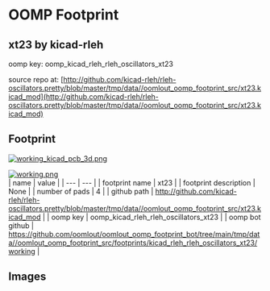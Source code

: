 # OOMP Footprint  
## xt23  by kicad-rleh  
  
oomp key: oomp_kicad_rleh_rleh_oscillators_xt23  
  
source repo at: [http://github.com/kicad-rleh/rleh-oscillators.pretty/blob/master/tmp/data//oomlout_oomp_footprint_src/xt23.kicad_mod](http://github.com/kicad-rleh/rleh-oscillators.pretty/blob/master/tmp/data//oomlout_oomp_footprint_src/xt23.kicad_mod)  
## Footprint  
  
[![working_kicad_pcb_3d.png](working_kicad_pcb_3d_600.png)](working_kicad_pcb_3d.png)  
  
[![working.png](working_600.png)](working.png)  
| name | value | 
| --- | --- | 
| footprint name | xt23 | 
| footprint description | None | 
| number of pads | 4 | 
| github path | http://github.com/kicad-rleh/rleh-oscillators.pretty/blob/master/tmp/data//oomlout_oomp_footprint_src/xt23.kicad_mod | 
| oomp key | oomp_kicad_rleh_rleh_oscillators_xt23 | 
| oomp bot github | https://github.com/oomlout/oomlout_oomp_footprint_bot/tree/main/tmp/data//oomlout_oomp_footprint_src/footprints/kicad_rleh_rleh_oscillators_xt23/working | 
## Images  
